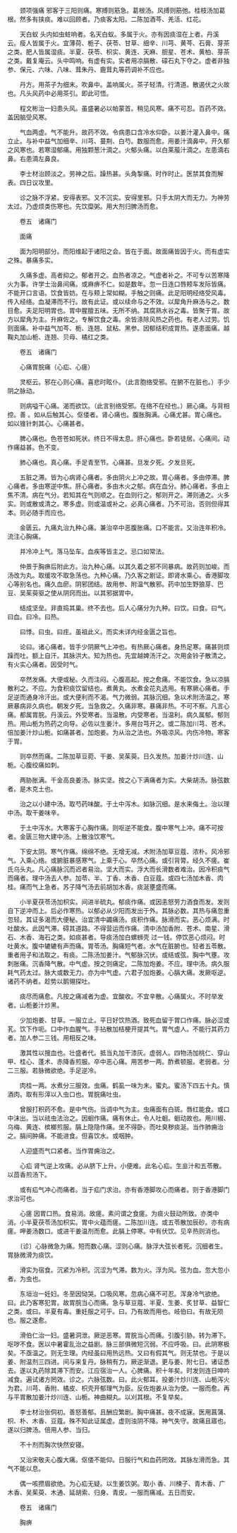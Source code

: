 <!-- { "loadSidebar": true } -->
　　颈项强痛 邪客于三阳则痛。寒搏则筋急。葛根汤。风搏则筋弛。桂枝汤加葛根。然多有挟痰。难以回顾者。乃痰客太阳。二陈加酒芩、羌活、红花。

　　天白蚁 头内如虫蛀响者。名天白蚁。多属于火。亦有因痰湿在上者。丹溪云。瘦人皆属于火。宜薄荷、栀子、茯苓、甘草、细辛、川芎、黄芩、石膏、芽茶之类。肥人皆属湿痰。半夏、茯苓、枳实、黄连、天麻、胆星、苍术、黄柏、芽茶之类。戴复庵云。头中鸣响。有虚有实。实者用凉膈散、礞石丸下夺之。虚者非独参、保元、六味、八味、茸朱丹、鹿茸丸等药调补不应也。

　　丹方。用茶子为细末。吹鼻中。盖响属火。茶子轻清。行清道。散遏伏之火故也。凡头风药中必用茶引。即此可悟。

　　程文彬治一妇患头风。虽盛暑必以帕蒙首。稍见风寒。痛不可忍。百药不效。盖因脑受风寒。

　　气血两虚。气不能升。故药不效。令病患口含冷水仰卧。以姜汁灌入鼻中。痛立止。与补中益气加细辛、川芎、蔓荆、白芍。数服而愈。用姜汁滴鼻中。开久郁之风寒也。若寒湿郁痛。用独颗葱汁滴之。火郁头痛。以白莱菔汁滴之。左患滴右鼻。右患滴左鼻良。

　　李士材治顾淡之。劳神之后。躁热甚。头角掣痛。时作时止。医禁其食而解表。四日议攻里。

　　诊之脉不浮紧。安得表邪。又不沉实。安得里邪。只手太阴大而无力。为神劳太过。乃虚烦类伤寒也。先饮糜粥。用大剂归脾汤而愈。

　　卷五　诸痛门

　　面痛

　　面为阳明部分。而阳维起于诸阳之会。皆在于面。故面痛皆因于火。而有虚实之殊。暴痛多实。

　　久痛多虚。高者抑之。郁者开之。血热者凉之。气虚者补之。不可专以苦寒降火为事。许学士治鼻间痛。或麻痹不仁。如是数年。忽一日连口唇颊车发际皆痛。不能开口言语。饮食皆妨。在与颊上常如糊。手触之则痛。此足阳明经络受风毒。传入经络。血凝滞而不行。故有此证。或以续命与之不效。以犀角升麻汤与之。数目愈。夫足阳明胃也。胃中腥膻五味。无所不纳。其腐熟水谷之毒。皆聚于胃。故方以犀角为主。升麻佐之。专解饮食之毒。余皆涤除风热之药也。有老人过劳。饥则面痛。补中益气加芩、栀、连翘、鼠粘、黑参。因郁结积成胃热。遂患面痛。越鞠丸加山栀、连翘、贝母、橘红之类。

　　卷五　诸痛门

　　心痛胃脘痛（心疝、心瘥）

　　灵枢云。邪在心则心痛。喜悲时眩仆。（此言胞络受邪。在腑不在脏也。）手少阴之脉动。

　　则病嗌干心痛。渴而欲饮。（此言别络受邪。在络不在经也。）厥心痛。与背相控。善 。如从后触其心。伛偻者。肾心痛也。腹胀胸满。心痛尤甚。胃心痛也。如以锥针刺其心。心痛甚者。

　　脾心痛也。色苍苍如死状。终日不得太息。肝心痛也。卧若徒居。心痛间。动作痛益甚。色不变。

　　肺心痛也。真心痛。手足青至节。心痛甚。旦发夕死。夕发旦死。

　　五脏之滞。皆为心病肾心痛者。多由阴火上冲之故。胃心痛者。多由停滞。脾心痛者。多由寒逆中焦。肝心痛者。多由木火之郁。病在血分。肺心痛者。多由上焦不清。病在气分。若知其在气则顺之。在血则行之。郁则开之。滞则通之。火多实。则或散或清之。寒多虚。则或温或补之。必真心痛者。乃不可治。否则但得其本。则必随手而应也。

　　金匮云。九痛丸治九种心痛。兼治卒中恶腹胀痛。口不能言。又治连年积冷。流注心胸痛。

　　并冷冲上气。落马坠车。血疾等皆主之。忌口如常法。

　　仲景于胸痹后附此方。治九种心痛。以其久着之邪不同暴病。故药则加峻。而汤改为丸。取缓攻不取急荡也。九种心痛。乃久客之剧证。即肾水乘心。香港脚攻心等别名也。痛久血瘀。阴邪团结。故用参、附温气散邪。药中加生野狼芽、巴豆、吴茱萸驱之使从阴窍而出。以其邪据胃中。

　　结成坚垒。非直捣其巢。终不去也。后人心痛分为九种。曰饮。曰食。曰气。曰血。曰冷。曰热。

　　曰悸。曰虫。曰疰。虽祖此义。而实未详内经金匮之旨也。

　　论曰。诸心痛者。皆手少阴厥气上冲也。有热厥心痛者。身热足寒。痛甚则烦躁而吐。额上自汗。其脉洪大。知为热也。先宜越婢汤汗之。次用金铃子散清之。有火实心痛者。因受时气。

　　卒然发痛。大便或秘。久而注闷。心腹高起。按之愈痛。不能饮食。急以凉膈散利之。不应。为食积痰饮留结也。煮黄丸、水煮金花丸选用。有寒厥心痛者。手足逆而通身冷汗出。或大便利而不渴。气力微弱。其脉沉细。急以术附汤温之。寒厥暴病非久病也。朝发夕死。当急救之。久痛非寒。暴痛非热。不可不察。凡言心痛。都属胃脘。丹溪云。外受寒者。当温散。内受寒者。当温利。病久属郁。郁则热。用山栀为热药之向导。必佐以生姜汁。多用台芎开之。或二陈加川芎、苍术。倍加姜汁炒山栀。如痛甚者。加炮姜。为从治之法也。外吸凉风。内伤冷物。寒客于胃。

　　则卒然而痛。二陈加草豆菀、干姜、吴茱萸。日久发热。加姜汁炒川连、山栀。心腹绞痛如刺。

　　两胁胀满。千金高良姜汤。脉实坚。按之心下满痛者为实。大柴胡汤。脉弦数者。是木克土也。

　　治之以小建中汤。取芍药味酸。于土中泻木。如脉沉细。是水来侮土。治以理中汤。取干姜味辛。

　　于土中泻水。大寒客于心胸作痛。则呕逆不能食。腹中寒气上冲。痛不可按者。金匮三物大建中汤。上散浊饮寒气。

　　下安太阴。寒气作痛。绵绵不绝。无增无减。术附汤加草豆蔻、浓朴。风冷邪气。入乘心络。或腑脏暴感寒气。上乘于心。卒然心痛。或引背膂。经久不瘥。崔氏乌头丸。凡心痛脉沉而迟者易治。坚大而实。浮大而长滑数者难治。因冷积痰气而痛者。理中汤去人参。加苓、半、丁香、木香、白豆蔻。或四七汤加木香、肉桂。痛而气上急者。苏子降气汤去前胡加木香。痰涎壅盛而痛。

　　小半夏茯苓汤加枳实。间进半硫丸。郁痰作痛。或因恚怒劳力酒食而发。发则自下逆冲而上。后必作寒热。以郁必从少阳而发出于外。其脉必数。其热与痛忽重忽轻。其证多渴而大便秘。治宜清中蠲痛汤。痰积作痛。脉滑而实。恶心烦满。时吐酸水。此因气滞。碍其道路。不得营运而作痛。清中汤加香附、苍术、南星、滑石、木香、海石之类。如痰甚者。导痰汤加白螺蛳壳 过一钱。停饮恶心烦闷。时吐黄水。腹中辘辘有声而痛。胃苓汤。胸痛短气者。水气在脏腑也。轻者五苓散。重者用子和法取之。有痰。二陈汤加姜汁。气郁脉沉伏。或结或弦。胸中气壅。攻刺胀痛。沉香降气散。中气虚。按之则痛定。二陈加炮姜。不应。理中汤。病久服耗气药太过。脉大或数无力。亦为中气虚。六君子加炮姜。心膈大痛。发厥呕逆。诸药不纳者。趁势以鹅翎探吐。

　　痰尽而痛愈。凡按之痛减者为虚。宜酸收。不宜辛散。心痛属火。不时举发者。山栀姜汁炒黑。

　　少加炮姜、甘草。一服立止。平日好饮热酒。致死血留于胃口作痛。脉必涩或芤。饮下作呃。口中作血腥气。手拈散加桔梗开提其气。胃气虚人。不能行其药力者。加人参二三钱。用相反之味。

　　激其性以搜血也。壮盛者代。抵当丸加干漆灰。虚弱人。四物汤加桃仁、穿山甲、桂心、蓬术、赤降香煎服。卒中恶心痛。用苦参一两。酢煮顿服。老弱者。分二三服。若脉微欲绝。手足逆冷。

　　肉桂一两。水煮分三服效。虫痛。鹤虱一味为末。蜜丸。蜜汤下四五十丸。慎酒肉。取有形滓以入虫口也。胃脘痛吐虫。

　　曾服打积药不愈。是中气伤。当调中气为主。虫痛面有白斑。唇红能食。或口中沫出。当以祛虫法治之。因蛔作痛。痛有休止。令人吐蛔。蛔动故也。用川椒、乌梅、黄连、槟榔煎服。膈上隐隐作痛。坐不得卧。而吐臭秽痰涎。当作肺痈治之。膈间肿痛。不能进食。但喜饮水。或咽肿。

　　人迎盛而气口紧者。当作胃痈治之。

　　心疝 肾气逆上攻痛。必从脐下上升。小便难。此名心疝。生韭汁和五苓散。以茴香煎汤下。

　　或有疝气冲心而痛者。当于疝门求治。亦有香港脚攻心而痛者。则于香港脚门求治可也。

　　心瘥 因胃口热。食易消。故瘥。素问谓之食瘥。为痰火鼓动所致。亦类中消。小半夏茯苓汤加枳实。胃中火蕴而瘥。二陈加川连。或五苓散加辰砂。亦有病瘥。呷姜汤数口。或进干姜温剂而愈。此膈上停寒。中有伏饮。见辛热则消也。

　　〔诊〕心脉微急为痛。短而数心痛。涩则心痛。脉浮大弦长者死。沉细者生。胃脉微滑为痰饮。

　　滑实为宿食。沉紧为冷积。沉涩为气滞。数为火。浮为风。弦为血。忽大忽小者。为虫也。

　　东垣治一妊妇。冬至因恸哭。口吸风寒。忽病心痛不可忍。浑身冷气欲绝。曰。此乃客寒犯胃。故胃脘当心而痛。急与草豆蔻、半夏、生姜、炙甘草、益智仁之类。或曰。半夏有毒。重妊服之可乎。曰。乃有故而用也。岐伯曰。有故无陨也。服之遂愈。

　　滑伯仁治一妇。盛暑洞泄。厥逆恶寒。胃脘当心而痛。引腹引胁。转为滞下。呕哕不食。医以中暑霍乱治之益剧。脉三部俱微短沉弱。不应呼吸。曰。此阴寒极矣。不亟温之。则无生理。内经虽曰用热远热。又曰有假其气。则无禁也。于是以姜、附温剂三四进。间与来复丹。脉稍有力。厥逆渐退。更与姜、附七日。诸证悉去。遂以丸药除其滞下而安。江应宿治一人。心脾痛。积十年矣。时发则连日呻吟减食。遍试诸方罔效。诊之。六脉弦数。曰。此火郁耳。投姜汁炒川连、山栀泻火为君。川芎、香附、橘皮、枳壳开郁理气为臣。反佐炮姜从治为使。一服而愈。再与平胃散加姜汁炒川连、山栀。神曲糊丸。以刈其根。不复举矣。

　　李士材治张侗初。善怒善郁。且酬应繁剧。胸中痛甚。夜不成寐。医用菖蒲、枳、朴、木香、豆蔻。殊不知此证属虚。虚则浊阴不降。神气失守。故痛且寤也。遂以归脾汤。倍用人参、当归。

　　不十剂而胸次快然安寝。

　　又治宋敬夫心腹大痛。伛偻不能仰。日服行气和血药罔效。其脉左滑而急。其气不能以息。

　　偶一咳攒眉欲绝。为心疝无疑。以生姜饮粥。取小 香、川楝子、青木香、广木香、吴茱萸、木通、延胡索、归身、青皮。一服而痛减。五日而安。

　　卷五　诸痛门

　　胸痹

